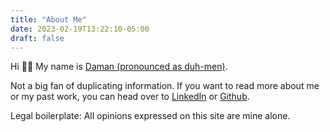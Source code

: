 ```yaml
---
title: "About Me"
date: 2023-02-19T13:22:10-05:00
draft: false
---
```


Hi 👋🏾 My name is [Daman (pronounced as duh-men)](https://www.howtopronounce.com/hindi/daman).

Not a big fan of duplicating information. If you want to read more about me or my past work, you can head over to [LinkedIn](https://www.linkedin.com/in/daman-arora/) or [Github](https://github.com/Damans227).

Legal boilerplate: All opinions expressed on this site are mine alone.
